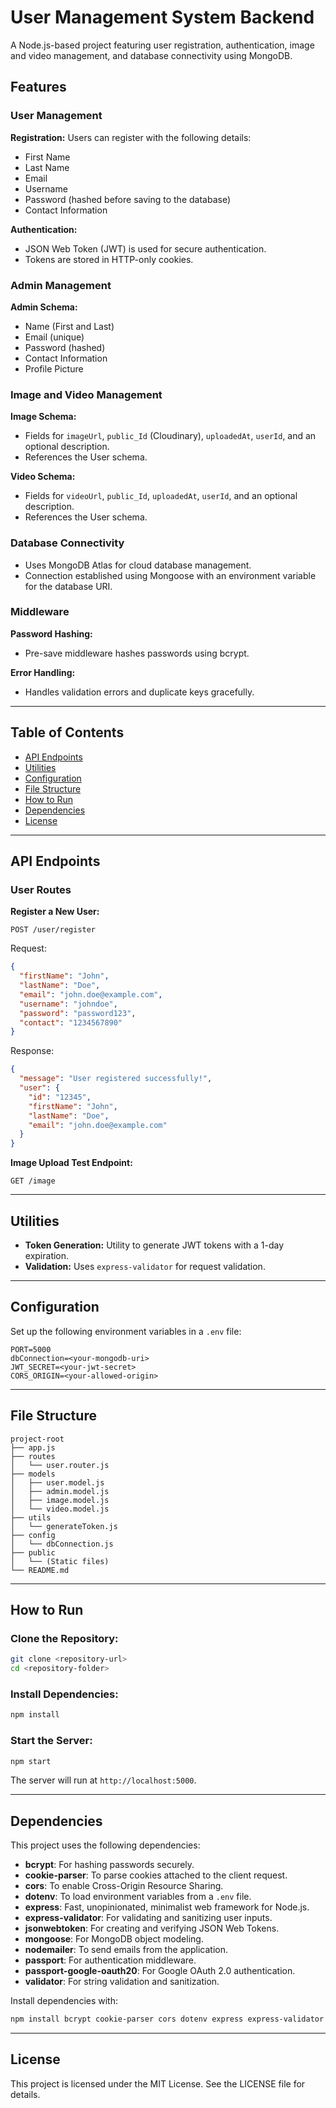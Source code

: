 # User Management System Backend

A Node.js-based project featuring user registration, authentication, image and video management, and database connectivity using MongoDB.

## Features

### User Management

**Registration:** Users can register with the following details:
- First Name
- Last Name
- Email
- Username
- Password (hashed before saving to the database)
- Contact Information

**Authentication:**
- JSON Web Token (JWT) is used for secure authentication.
- Tokens are stored in HTTP-only cookies.

### Admin Management

**Admin Schema:**
- Name (First and Last)
- Email (unique)
- Password (hashed)
- Contact Information
- Profile Picture

### Image and Video Management

**Image Schema:**
- Fields for `imageUrl`, `public_Id` (Cloudinary), `uploadedAt`, `userId`, and an optional description.
- References the User schema.

**Video Schema:**
- Fields for `videoUrl`, `public_Id`, `uploadedAt`, `userId`, and an optional description.
- References the User schema.

### Database Connectivity

- Uses MongoDB Atlas for cloud database management.
- Connection established using Mongoose with an environment variable for the database URI.

### Middleware

**Password Hashing:**
- Pre-save middleware hashes passwords using bcrypt.

**Error Handling:**
- Handles validation errors and duplicate keys gracefully.

---

## Table of Contents

- [API Endpoints](#api-endpoints)
- [Utilities](#utilities)
- [Configuration](#configuration)
- [File Structure](#file-structure)
- [How to Run](#how-to-run)
- [Dependencies](#dependencies)
- [License](#license)

---

## API Endpoints

### User Routes

**Register a New User:**

```http
POST /user/register
```

Request:

```json
{
  "firstName": "John",
  "lastName": "Doe",
  "email": "john.doe@example.com",
  "username": "johndoe",
  "password": "password123",
  "contact": "1234567890"
}
```

Response:

```json
{
  "message": "User registered successfully!",
  "user": {
    "id": "12345",
    "firstName": "John",
    "lastName": "Doe",
    "email": "john.doe@example.com"
  }
}
```

**Image Upload Test Endpoint:**

```http
GET /image
```

---

## Utilities

- **Token Generation:** Utility to generate JWT tokens with a 1-day expiration.
- **Validation:** Uses `express-validator` for request validation.

---

## Configuration

Set up the following environment variables in a `.env` file:

```env
PORT=5000
dbConnection=<your-mongodb-uri>
JWT_SECRET=<your-jwt-secret>
CORS_ORIGIN=<your-allowed-origin>
```

---

## File Structure

```
project-root
├── app.js
├── routes
│   └── user.router.js
├── models
│   ├── user.model.js
│   ├── admin.model.js
│   ├── image.model.js
│   └── video.model.js
├── utils
│   └── generateToken.js
├── config
│   └── dbConnection.js
├── public
│   └── (Static files)
└── README.md
```

---

## How to Run

### Clone the Repository:

```bash
git clone <repository-url>
cd <repository-folder>
```

### Install Dependencies:

```bash
npm install
```

### Start the Server:

```bash
npm start
```

The server will run at `http://localhost:5000`.

---

## Dependencies

This project uses the following dependencies:

- **bcrypt**: For hashing passwords securely.
- **cookie-parser**: To parse cookies attached to the client request.
- **cors**: To enable Cross-Origin Resource Sharing.
- **dotenv**: To load environment variables from a `.env` file.
- **express**: Fast, unopinionated, minimalist web framework for Node.js.
- **express-validator**: For validating and sanitizing user inputs.
- **jsonwebtoken**: For creating and verifying JSON Web Tokens.
- **mongoose**: For MongoDB object modeling.
- **nodemailer**: To send emails from the application.
- **passport**: For authentication middleware.
- **passport-google-oauth20**: For Google OAuth 2.0 authentication.
- **validator**: For string validation and sanitization.

Install dependencies with:

```bash
npm install bcrypt cookie-parser cors dotenv express express-validator jsonwebtoken mongoose nodemailer passport passport-google-oauth20 validator
```

---

## License

This project is licensed under the MIT License. See the LICENSE file for details.